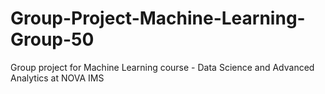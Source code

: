 # Group-Project-Machine-Learning-Group-50
Group project for Machine Learning course - Data Science and Advanced Analytics at NOVA IMS
